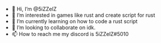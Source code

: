 - 👋 Hi, I’m @5iZZelZ
- 👀 I’m interested in games like rust and create script for rust 
- 🌱 I’m currently learning on how to code a rust script
- 💞️ I’m looking to collaborate on idk.
- 📫 How to reach me my discord is 5iZZelZ#5010

<!---
5iZZelZ/5iZZelZ is a ✨ special ✨ repository because its `README.md` (this file) appears on your GitHub profile.
You can click the Preview link to take a look at your changes.
--->
